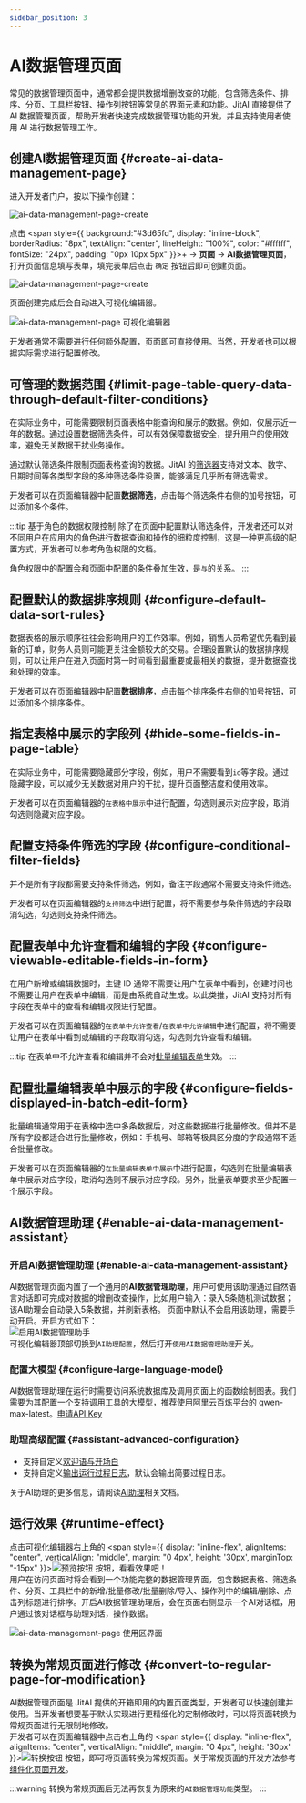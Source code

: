 ```yaml
---
sidebar_position: 3
---
```


# AI数据管理页面

常见的数据管理页面中，通常都会提供数据增删改查的功能，包含筛选条件、排序、分页、工具栏按钮、操作列按钮等常见的界面元素和功能。JitAI 直接提供了 AI 数据管理页面，帮助开发者快速完成数据管理功能的开发，并且支持使用者使用 AI 进行数据管理工作。

## 创建AI数据管理页面 {#create-ai-data-management-page}
进入开发者门户，按以下操作创建：

![ai-data-management-page-create](./imgs/create-page.png)

点击 <span style={{ background:"#3d65fd", display: "inline-block", borderRadius: "8px", textAlign: "center", lineHeight: "100%", color: "#ffffff", fontSize: "24px", padding: "0px 10px 5px" }}>+</span>  → **页面** → **AI数据管理页面**，打开页面信息填写表单，填完表单后点击 `确定` 按钮后即可创建页面。

![ai-data-management-page-create](./imgs/create-page-form.png)

页面创建完成后会自动进入可视化编辑器。

![ai-data-management-page 可视化编辑器](./imgs/ai-data-management-page-visual-editor.png)

开发者通常不需要进行任何额外配置，页面即可直接使用。当然，开发者也可以根据实际需求进行配置修改。

## 可管理的数据范围 {#limit-page-table-query-data-through-default-filter-conditions}
在实际业务中，可能需要限制页面表格中能查询和展示的数据。例如，仅展示近一年的数据。通过设置数据筛选条件，可以有效保障数据安全，提升用户的使用效率，避免无关数据干扰业务操作。

通过默认筛选条件限制页面表格查询的数据。JitAI 的[筛选器](/docs/devguide/using-functional-components-in-pages/filter-components)支持对文本、数字、日期时间等各类型字段的多种筛选条件设置，能够满足几乎所有筛选需求。

开发者可以在页面编辑器中配置**数据筛选**，点击每个筛选条件右侧的加号按钮，可以添加多个条件。

:::tip 基于角色的数据权限控制
除了在页面中配置默认筛选条件，开发者还可以对不同用户在应用内的角色进行数据查询和操作的细粒度控制，这是一种更高级的配置方式，开发者可以参考角色权限的文档。

角色权限中的配置会和页面中配置的条件叠加生效，是`与`的关系。
:::

## 配置默认的数据排序规则 {#configure-default-data-sort-rules}
数据表格的展示顺序往往会影响用户的工作效率。例如，销售人员希望优先看到最新的订单，财务人员则可能更关注金额较大的交易。合理设置默认的数据排序规则，可以让用户在进入页面时第一时间看到最重要或最相关的数据，提升数据查找和处理的效率。

开发者可以在页面编辑器中配置**数据排序**，点击每个排序条件右侧的加号按钮，可以添加多个排序条件。

## 指定表格中展示的字段列 {#hide-some-fields-in-page-table}
在实际业务中，可能需要隐藏部分字段，例如，用户不需要看到`id`等字段。通过隐藏字段，可以减少无关数据对用户的干扰，提升页面整洁度和使用效率。

开发者可以在页面编辑器的`在表格中展示`中进行配置，勾选则展示对应字段，取消勾选则隐藏对应字段。

## 配置支持条件筛选的字段 {#configure-conditional-filter-fields}
并不是所有字段都需要支持条件筛选，例如，备注字段通常不需要支持条件筛选。

开发者可以在页面编辑器的`支持筛选`中进行配置，将不需要参与条件筛选的字段取消勾选，勾选则支持条件筛选。

## 配置表单中允许查看和编辑的字段 {#configure-viewable-editable-fields-in-form}
在用户新增或编辑数据时，主键 ID 通常不需要让用户在表单中看到，创建时间也不需要让用户在表单中编辑，而是由系统自动生成。以此类推，JitAI 支持对所有字段在表单中的查看和编辑权限进行配置。

开发者可以在页面编辑器的`在表单中允许查看`/`在表单中允许编辑`中进行配置，将不需要让用户在表单中看到或编辑的字段取消勾选，勾选则允许查看和编辑。

:::tip
在表单中不允许查看和编辑并不会对[批量编辑表单](#configure-fields-displayed-in-batch-edit-form)生效。
:::

## 配置批量编辑表单中展示的字段 {#configure-fields-displayed-in-batch-edit-form}
批量编辑通常用于在表格中选中多条数据后，对这些数据进行批量修改。但并不是所有字段都适合进行批量修改，例如：手机号、邮箱等极具区分度的字段通常不适合批量修改。

开发者可以在页面编辑器的`在批量编辑表单中展示`中进行配置，勾选则在批量编辑表单中展示对应字段，取消勾选则不展示对应字段。另外，批量表单要求至少配置一个展示字段。

## AI数据管理助理 {#enable-ai-data-management-assistant}

### 开启AI数据管理助理 {#enable-ai-data-management-assistant}
AI数据管理页面内置了一个通用的**AI数据管理助理**，用户可使用该助理通过自然语言对话即可完成对数据的增删改查操作，比如用户输入：录入5条随机测试数据；该AI助理会自动录入5条数据，并刷新表格。
页面中默认不会启用该助理，需要手动开启。开启方式如下：<br/>
![启用AI数据管理助手](./imgs/enable-ai-data-management-assistant.png)<br/>
可视化编辑器顶部切换到`AI助理配置`，然后打开`使用AI数据管理助理`开关。

### 配置大模型 {#configure-large-language-model}
AI数据管理助理在运行时需要访问系统数据库及调用页面上的函数绘制图表。我们需要为其配置一个支持调用工具的[大模型](/docs/devguide/ai-llm/create-ai-llm)，推荐使用阿里云百炼平台的 qwen-max-latest。[申请API Key](https://bailian.console.aliyun.com/?tab=model#/api-key)

### 助理高级配置 {#assistant-advanced-configuration}
- 支持自定义[欢迎语与开场白](/docs/devguide/ai-assistant/welcome-message-and-opening)
- 支持自定义[输出运行过程日志](/docs/devguide/ai-assistant/ai-assistant-input-output#message-output)，默认会输出简要过程日志。


关于AI助理的更多信息，请阅读[AI助理](/docs/devguide/ai-assistant/create-ai-assistant)相关文档。

## 运行效果 {#runtime-effect}

点击可视化编辑器右上角的 <span style={{ display: "inline-flex", alignItems: "center", verticalAlign: "middle", margin: "0 4px", height: '30px', marginTop: "-15px" }}>![预览按钮](./imgs/view-icon.png)</span> 按钮，看看效果吧！<br/>
用户在访问页面时将会看到一个功能完整的数据管理界面，包含数据表格、筛选条件、分页、工具栏中的新增/批量修改/批量删除/导入、操作列中的编辑/删除、点击列标题进行排序。开启AI数据管理助理后，会在页面右侧显示一个AI对话框，用户通过该对话框与助理对话，操作数据。

![ai-data-management-page 使用区界面](./imgs/ai-data-management-page-usage-area-interface.png)

## 转换为常规页面进行修改 {#convert-to-regular-page-for-modification}
AI数据管理页面是 JitAI 提供的开箱即用的内置页面类型，开发者可以快速创建并使用。当开发者想要基于默认实现进行更精细化的定制修改时，可以将页面转换为常规页面进行无限制地修改。<br/>
开发者可以在页面编辑器中点击右上角的 <span style={{ display: "inline-flex", alignItems: "center", verticalAlign: "middle", margin: "0 4px", height: '30px' }}>![转换按钮](./imgs/trans-type.png)</span> 按钮，即可将页面转换为常规页面。关于常规页面的开发方法参考[组件化页面开发](/docs/devguide/shell-and-page/component-based-page-development)。

:::warning
转换为常规页面后无法再恢复为原来的`AI数据管理功能`类型。
:::
